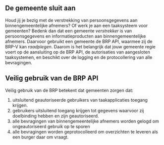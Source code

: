 ## De gemeente sluit aan
Houd jij je bezig met de verstrekking van persoonsgegevens aan binnengemeentelijke afnemers? Of werk je aan een taaksysteem voor gemeenten? Bedenk dan dat een gemeente *verstrekker* is van persoonsgegevens en informatieproducten aan binnengemeentelijke afnemers. Daarvoor gebruikt een gemeente de BRP API, waarmee zij de BRP-V kan *raadplegen*. Daarom is het belangrijk dat jouw gemeente regie voert op de aansluiting op de BRP API, de autorisaties van aangesloten taaksystemen, en beschikt over de logging en de protocollering van alle bevragingen.

## Veilig gebruik van de BRP API
Veilig gebruik van de BRP betekent dat gemeenten zorgen dat:
1. uitsluitend geautoriseerde gebruikers van taakapplicaties toegang krijgen.
2. gebruikers uitsluitend toegang krijgen tot gegevens waarvoor zij doelbinding hebben en zijn geautoriseerd.
3. alle bevragingen van binnengemeentelijke afnemers worden gelogd om ongeautoriseerd gebruik op te sporen
4. alle bevragingen worden geprotocolleerd om overzichten te leveren als een burger daar om vraagt.
